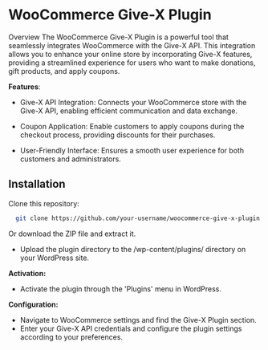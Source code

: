 
# WooCommerce Give-X Plugin


Overview
The WooCommerce Give-X Plugin is a powerful tool that seamlessly integrates WooCommerce with the Give-X API. This integration allows you to enhance your online store by incorporating Give-X features, providing a streamlined experience for users who want to make donations, gift products, and apply coupons.

**Features**:
* Give-X API Integration: Connects your WooCommerce store with the Give-X API, enabling efficient communication and data exchange.

* Coupon Application: Enable customers to apply coupons during the checkout process, providing discounts for their purchases.

* User-Friendly Interface: Ensures a smooth user experience for both customers and administrators.





## Installation


Clone this repository:


```bash
  git clone https://github.com/your-username/woocommerce-give-x-plugin.git 
```
Or download the ZIP file and extract it.


* Upload the plugin directory to the /wp-content/plugins/ directory on your WordPress site.

**Activation:**

* Activate the plugin through the 'Plugins' menu in WordPress.

**Configuration:**

* Navigate to WooCommerce settings and find the Give-X Plugin section.
* Enter your Give-X API credentials and configure the plugin settings according to your preferences.

    
